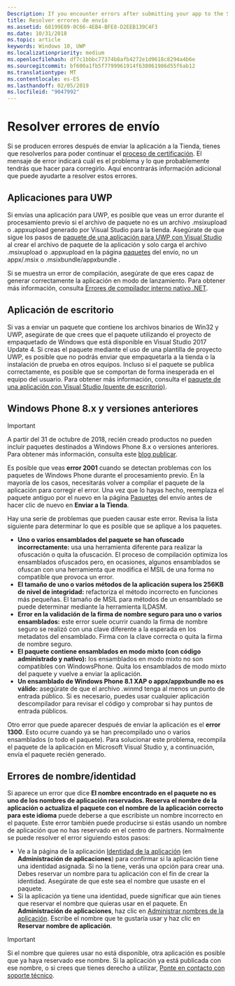 ```yaml
---
Description: If you encounter errors after submitting your app to the Store, you must resolve them in order to continue the certification process.
title: Resolver errores de envío
ms.assetid: 68199E09-0C66-4EB4-BFE8-D2EEB139C4F3
ms.date: 10/31/2018
ms.topic: article
keywords: Windows 10, UWP
ms.localizationpriority: medium
ms.openlocfilehash: df7c1bbbc77374b8afb4272e1d9618c8294a4b6e
ms.sourcegitcommit: bf600a1fb5f7799961914f638061986d55f6ab12
ms.translationtype: MT
ms.contentlocale: es-ES
ms.lasthandoff: 02/05/2019
ms.locfileid: "9047992"
---
```

# <a name="resolve-submission-errors"></a>Resolver errores de envío

Si se producen errores después de enviar la aplicación a la Tienda, tienes que resolverlos para poder continuar el [proceso de certificación](the-app-certification-process.md). El mensaje de error indicará cuál es el problema y lo que probablemente tendrás que hacer para corregirlo. Aquí encontrarás información adicional que puede ayudarte a resolver estos errores.

## <a name="uwp-apps"></a>Aplicaciones para UWP

Si envías una aplicación para UWP, es posible que veas un error durante el procesamiento previo si el archivo de paquete no es un archivo .msixupload o .appxupload generado por Visual Studio para la tienda. Asegúrate de que sigue los pasos de [paquete de una aplicación para UWP con Visual Studio](../packaging/packaging-uwp-apps.md) al crear el archivo de paquete de la aplicación y solo carga el archivo .msixupload o .appxupload en la página [paquetes](upload-app-packages.md) del envío, no un appx/.msix o .msixbundle/appxbundle .

Si se muestra un error de compilación, asegúrate de que eres capaz de generar correctamente la aplicación en modo de lanzamiento. Para obtener más información, consulta [Errores de compilador interno nativo .NET](https://go.microsoft.com/fwlink/p/?LinkID=613098).

## <a name="desktop-application"></a>Aplicación de escritorio

Si vas a enviar un paquete que contiene los archivos binarios de Win32 y UWP, asegúrate de que crees que el paquete utilizando el proyecto de empaquetado de Windows que está disponible en Visual Studio 2017 Update 4. Si creas el paquete mediante el uso de una plantilla de proyecto UWP, es posible que no podrás enviar que empaquetarla a la tienda o la instalación de prueba en otros equipos. Incluso si el paquete se publica correctamente, es posible que se comportan de forma inesperada en el equipo del usuario. Para obtener más información, consulta el [paquete de una aplicación con Visual Studio (puente de escritorio)]( https://docs.microsoft.com/windows/uwp/porting/desktop-to-uwp-packaging-dot-net).

## <a name="windows-phone-8x-and-earlier"></a>Windows Phone 8.x y versiones anteriores

> [!IMPORTANT]
> A partir del 31 de octubre de 2018, recién creado productos no pueden incluir paquetes destinados a Windows Phone 8.x o versiones anteriores. Para obtener más información, consulta este [blog publicar](https://blogs.windows.com/buildingapps/2018/08/20/important-dates-regarding-apps-with-windows-phone-8-x-and-earlier-and-windows-8-8-1-packages-submitted-to-microsoft-store/#SzKghBbqDMlmAO4c.97).

Es posible que veas **error 2001** cuando se detectan problemas con los paquetes de Windows Phone durante el procesamiento previo. En la mayoría de los casos, necesitarás volver a compilar el paquete de la aplicación para corregir el error. Una vez que lo hayas hecho, reemplaza el paquete antiguo por el nuevo en la página [Paquetes](upload-app-packages.md) del envío antes de hacer clic de nuevo en **Enviar a la Tienda**.

Hay una serie de problemas que pueden causar este error. Revisa la lista siguiente para determinar lo que es posible que se aplique a los paquetes.

-   **Uno o varios ensamblados del paquete se han ofuscado incorrectamente:** usa una herramienta diferente para realizar la ofuscación o quita la ofuscación. El proceso de compilación optimiza los ensamblados ofuscados pero, en ocasiones, algunos ensamblados se ofuscan con una herramienta que modifica el MSIL de una forma no compatible que provoca un error.
-   **El tamaño de uno o varios métodos de la aplicación supera los 256KB de nivel de integridad:** refactoriza el método incorrecto en funciones más pequeñas. El tamaño de MSIL para métodos de un ensamblado se puede determinar mediante la herramienta ILDASM.
-   **Error en la validación de la firma de nombre seguro para uno o varios ensamblados:** este error suele ocurrir cuando la firma de nombre seguro se realizó con una clave diferente a la esperada en los metadatos del ensamblado. Firma con la clave correcta o quita la firma de nombre seguro.
-   **El paquete contiene ensamblados en modo mixto (con código administrado y nativo):** los ensamblados en modo mixto no son compatibles con WindowsPhone. Quita los ensamblados de modo mixto del paquete y vuelve a enviar la aplicación.
-   **Un ensamblado de Windows Phone 8.1 XAP o appx/appxbundle no es válido:** asegúrate de que el archivo .winmd tenga al menos un punto de entrada público. Si es necesario, puedes usar cualquier aplicación descompilador para revisar el código y comprobar si hay puntos de entrada públicos.

Otro error que puede aparecer después de enviar la aplicación es el **error 1300**. Esto ocurre cuando ya se han precompilado uno o varios ensamblados (o todo el paquete). Para solucionar este problema, recompila el paquete de la aplicación en Microsoft Visual Studio y, a continuación, envía el paquete recién generado.

## <a name="nameidentity-errors"></a>Errores de nombre/identidad

Si aparece un error que dice **El nombre encontrado en el paquete no es uno de los nombres de aplicación reservados. Reserva el nombre de la aplicación o actualiza el paquete con el nombre de la aplicación correcto para este idioma** puede deberse a que escribiste un nombre incorrecto en el paquete. Este error también puede producirse si estás usando un nombre de aplicación que no has reservado en el centro de partners. Normalmente se puede resolver el error siguiendo estos pasos:

- Ve a la página de la aplicación [Identidad de la aplicación](view-app-identity-details.md) (en **Administración de aplicaciones**) para confirmar si la aplicación tiene una identidad asignada. Si no la tiene, verás una opción para crear una. Debes reservar un nombre para tu aplicación con el fin de crear la identidad. Asegúrate de que este sea el nombre que usaste en el paquete.
- Si la aplicación ya tiene una identidad, puede significar que aún tienes que reservar el nombre que quieras usar en el paquete. En **Administración de aplicaciones**, haz clic en [Administrar nombres de la aplicación](manage-app-names.md). Escribe el nombre que te gustaría usar y haz clic en **Reservar nombre de aplicación**.

> [!IMPORTANT]
>  Si el nombre que quieres usar no está disponible, otra aplicación es posible que ya haya reservado ese nombre. Si la aplicación ya está publicada con ese nombre, o si crees que tienes derecho a utilizar, [Ponte en contacto con soporte técnico](https://go.microsoft.com/fwlink/p/?LinkId=331509).  

 

 




